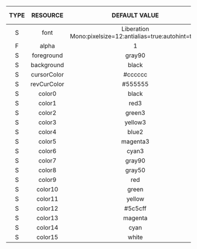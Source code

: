 |	TYPE    |	RESOURCE		|	DEFAULT VALUE													|	[ALTERNATIVE RESOURCE]	|
|:---------:|:-----------------:|:-----------------------------------------------------------------:|:-------------------------:|
|	S		|	font			|	Liberation Mono:pixelsize=12:antialias=true:autohint=true		|							|
|	F		|	alpha			|	1																|							|
|	S		|	foreground		|	gray90															|							|
|	S		|	background		|	black															|							|
|	S		|	cursorColor		|	#cccccc															|							|
|	S		|	revCurColor		|	#555555															|							|
|	S		|	color0			|	black															|							|
|	S		|	color1			|	red3															|							|
|	S		|	color2			|	green3															|							|
|	S		|	color3			|	yellow3															|							|
|	S		|	color4			|	blue2															|							|
|	S		|	color5			|	magenta3														|							|
|	S		|	color6			|	cyan3															|							|
|	S		|	color7			|	gray90															|							|
|	S		|	color8			|	gray50															|							|
|	S		|	color9			|	red																|							|
|	S		|	color10			|	green															|							|
|	S		|	color11			|	yellow															|							|
|	S		|	color12			|	#5c5cff															|							|
|	S		|	color13			|	magenta															|							|
|	S		|	color14			|	cyan															|							|
|	S		|	color15			|	white															|							|

